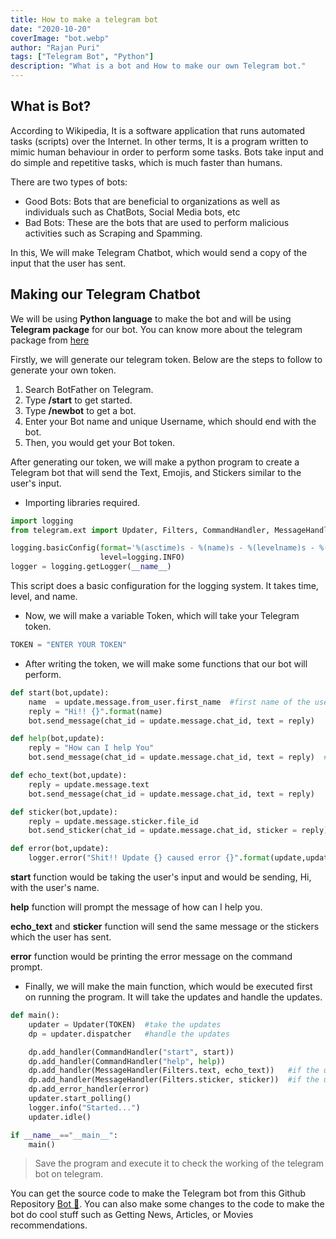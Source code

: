 ```yaml
---
title: How to make a telegram bot
date: "2020-10-20"
coverImage: "bot.webp"
author: "Rajan Puri"
tags: ["Telegram Bot", "Python"]
description: "What is a bot and How to make our own Telegram bot."
---
```



## What is Bot?

According to Wikipedia, It is a software application that runs automated tasks (scripts) over the Internet. In other terms, It is a program written to mimic human behaviour in order to perform some tasks. Bots take input and do simple and repetitive tasks, which is much faster than humans. 

There are two types of bots:

* Good Bots: Bots that are  beneficial to organizations as well as individuals such as ChatBots, Social Media bots, etc
* Bad Bots: These are the bots that are used to perform malicious activities such as Scraping and Spamming.

In this, We will make Telegram Chatbot, which would send a copy of the input that the user has sent.

## Making our Telegram Chatbot

We will be using **Python language** to make the bot and will be using **Telegram package** for our bot.
You can know more about the telegram package from [here](https://python-telegram-bot.readthedocs.io/en/stable/telegram.html)


Firstly, we will generate our telegram token. Below are the steps to follow to generate your own token.

1)  Search BotFather on Telegram.
2)  Type **/start** to get started.
3)  Type **/newbot** to get a bot.
4)  Enter your Bot name and unique Username, which should end with the bot.
5)  Then, you would get your Bot token.

After generating our token, we will make a python program to create a Telegram bot that will send the Text, Emojis, and Stickers similar to the user's input.

- Importing libraries required.

```python
import logging
from telegram.ext import Updater, Filters, CommandHandler, MessageHandler
```


```python
logging.basicConfig(format='%(asctime)s - %(name)s - %(levelname)s - %(message)s',     #take time,level,name
                    level=logging.INFO)
logger = logging.getLogger(__name__)
```
This script does a basic configuration for the logging system. It takes time, level, and name.



- Now, we will make a variable Token, which will take your Telegram token.

```python
TOKEN = "ENTER YOUR TOKEN"  
```

- After writing the token, we will make some functions that our bot will perform.

```python
def start(bot,update):
    name  = update.message.from_user.first_name  #first name of the user messaging
    reply = "Hi!! {}".format(name)
    bot.send_message(chat_id = update.message.chat_id, text = reply)      #sending message

def help(bot,update):
    reply = "How can I help You"
    bot.send_message(chat_id = update.message.chat_id, text = reply)  #sending message

def echo_text(bot,update):
    reply = update.message.text
    bot.send_message(chat_id = update.message.chat_id, text = reply)

def sticker(bot,update):
    reply = update.message.sticker.file_id
    bot.send_sticker(chat_id = update.message.chat_id, sticker = reply)

def error(bot,update):
    logger.error("Shit!! Update {} caused error {}".format(update,update.error))

```

**start** function would be taking the user's input and would be sending, Hi, with the user's name.

**help** function will prompt the message of how can I help you.

**echo_text** and **sticker** function will send the same message or the stickers which the user has sent.

**error** function would be printing the error message on the command prompt.


- Finally, we will make the main function, which would be executed first on running the program. It will take the updates and handle the updates.

```python
def main():
    updater = Updater(TOKEN)  #take the updates
    dp = updater.dispatcher   #handle the updates

    dp.add_handler(CommandHandler("start", start))
    dp.add_handler(CommandHandler("help", help))
    dp.add_handler(MessageHandler(Filters.text, echo_text))   #if the user sends text
    dp.add_handler(MessageHandler(Filters.sticker, sticker))  #if the user sends sticker
    dp.add_error_handler(error)
    updater.start_polling()
    logger.info("Started...")
    updater.idle()

if __name__=="__main__":
    main()
```    


> Save the program and execute it to check the working of the telegram bot on telegram.


You can get the source code to make the Telegram bot from this Github Repository [Bot :robot:](https://github.com/LoginRadius/engineering-blog-samples/tree/master/Telegram-Bot). You can also make some changes to the code to make the bot do cool stuff such as Getting News, Articles, or Movies recommendations.

